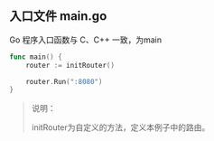 ## 入口文件 main.go

Go 程序入口函数与 C、C++ 一致，为main

```go
func main() {
    router := initRouter()

    router.Run(":8080")
}
```

> 说明：
>
> initRouter为自定义的方法，定义本例子中的路由。



